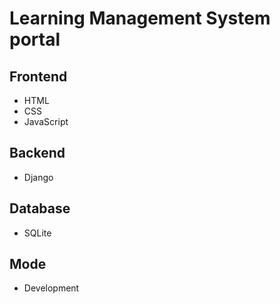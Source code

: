 # Learning Management System portal

## Frontend
*   HTML
*   CSS
*   JavaScript

## Backend
*   Django

## Database
*   SQLite

## Mode
*   Development